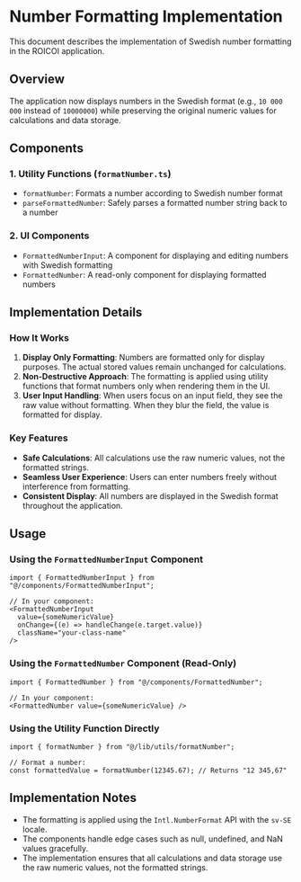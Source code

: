 # Number Formatting Implementation

This document describes the implementation of Swedish number formatting in the ROICOI application.

## Overview

The application now displays numbers in the Swedish format (e.g., `10 000 000` instead of `10000000`) while preserving the original numeric values for calculations and data storage.

## Components

### 1. Utility Functions (`formatNumber.ts`)

- `formatNumber`: Formats a number according to Swedish number format
- `parseFormattedNumber`: Safely parses a formatted number string back to a number

### 2. UI Components

- `FormattedNumberInput`: A component for displaying and editing numbers with Swedish formatting
- `FormattedNumber`: A read-only component for displaying formatted numbers

## Implementation Details

### How It Works

1. **Display Only Formatting**: Numbers are formatted only for display purposes. The actual stored values remain unchanged for calculations.
2. **Non-Destructive Approach**: The formatting is applied using utility functions that format numbers only when rendering them in the UI.
3. **User Input Handling**: When users focus on an input field, they see the raw value without formatting. When they blur the field, the value is formatted for display.

### Key Features

- **Safe Calculations**: All calculations use the raw numeric values, not the formatted strings.
- **Seamless User Experience**: Users can enter numbers freely without interference from formatting.
- **Consistent Display**: All numbers are displayed in the Swedish format throughout the application.

## Usage

### Using the `FormattedNumberInput` Component

```tsx
import { FormattedNumberInput } from "@/components/FormattedNumberInput";

// In your component:
<FormattedNumberInput
  value={someNumericValue}
  onChange={(e) => handleChange(e.target.value)}
  className="your-class-name"
/>
```

### Using the `FormattedNumber` Component (Read-Only)

```tsx
import { FormattedNumber } from "@/components/FormattedNumber";

// In your component:
<FormattedNumber value={someNumericValue} />
```

### Using the Utility Function Directly

```tsx
import { formatNumber } from "@/lib/utils/formatNumber";

// Format a number:
const formattedValue = formatNumber(12345.67); // Returns "12 345,67"
```

## Implementation Notes

- The formatting is applied using the `Intl.NumberFormat` API with the `sv-SE` locale.
- The components handle edge cases such as null, undefined, and NaN values gracefully.
- The implementation ensures that all calculations and data storage use the raw numeric values, not the formatted strings. 